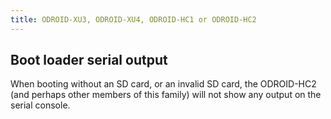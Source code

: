 ```yaml
---
title: ODROID-XU3, ODROID-XU4, ODROID-HC1 or ODROID-HC2
---
```


## Boot loader serial output

When booting without an SD card, or an invalid SD card, the ODROID-HC2
(and perhaps other members of this family) will not show any output
on the serial console.

